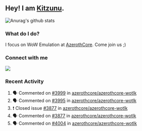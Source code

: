 ## Hey! I am [Kitzunu](https://Github.com/Kitzunu).

![Anurag's github stats](https://github-readme-stats.kitzunu.vercel.app/api?username=Kitzunu&show_icons=true)

### What do I do?

I focus on WoW Emulation at [AzerothCore](https://Github.com/AzerothCore). Come join us ;)

### Connect with me
[![](https://img.shields.io/badge/AzerothCore%20Discord-Connect%20with%20me!-green)](https://discord.com/invite/gkt4y2x)

### Recent Activity

<!--START_SECTION:activity-->
1. 🗣 Commented on [#3999](https://github.com/azerothcore/azerothcore-wotlk/issues/3999) in [azerothcore/azerothcore-wotlk](https://github.com/azerothcore/azerothcore-wotlk)
2. 🗣 Commented on [#3995](https://github.com/azerothcore/azerothcore-wotlk/issues/3995) in [azerothcore/azerothcore-wotlk](https://github.com/azerothcore/azerothcore-wotlk)
3. ❗️ Closed issue [#3877](https://github.com/azerothcore/azerothcore-wotlk/issues/3877) in [azerothcore/azerothcore-wotlk](https://github.com/azerothcore/azerothcore-wotlk)
4. 🗣 Commented on [#3877](https://github.com/azerothcore/azerothcore-wotlk/issues/3877) in [azerothcore/azerothcore-wotlk](https://github.com/azerothcore/azerothcore-wotlk)
5. 🗣 Commented on [#4004](https://github.com/azerothcore/azerothcore-wotlk/issues/4004) in [azerothcore/azerothcore-wotlk](https://github.com/azerothcore/azerothcore-wotlk)
<!--END_SECTION:activity-->
